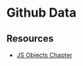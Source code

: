 # Github Data

## Resources
- [JS Objects Chapter](https://github.com/nashville-software-school/client-side-mastery/blob/master/book-2-the-neophyte/chapters/JS_OBJECTS.md)